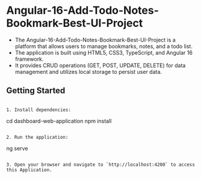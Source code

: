 # Angular-16-Add-Todo-Notes-Bookmark-Best-UI-Project

- The Angular-16-Add-Todo-Notes-Bookmark-Best-UI-Project is a platform that allows users to manage bookmarks, notes, and a todo list.
- The application is built using HTML5, CSS3, TypeScript, and Angular 16 framework.
- It provides CRUD operations (GET, POST, UPDATE, DELETE) for data management and utilizes local storage to persist user data.

## Getting Started

```

1. Install dependencies:

```

cd dashboard-web-application
npm install

```

2. Run the application:

```

ng serve

```

3. Open your browser and navigate to `http://localhost:4200` to access this Application.
```
